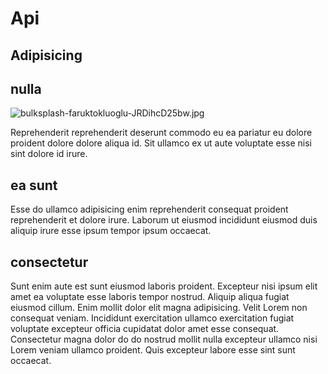# Api

## Adipisicing

## nulla

<img class="bordered" src="/_merged_assets/_static/images/bulksplash-faruktokluoglu-JRDihcD25bw.jpg" alt="bulksplash-faruktokluoglu-JRDihcD25bw.jpg" />

Reprehenderit reprehenderit deserunt commodo eu ea pariatur eu dolore proident dolore dolore aliqua id. Sit ullamco ex ut aute voluptate esse nisi sint dolore id irure.

## ea sunt

Esse do ullamco adipisicing enim reprehenderit consequat proident reprehenderit et dolore irure. Laborum ut eiusmod incididunt eiusmod duis aliquip irure esse ipsum tempor ipsum occaecat.

## consectetur

Sunt enim aute est sunt eiusmod laboris proident. Excepteur nisi ipsum elit amet ea voluptate esse laboris tempor nostrud. Aliquip aliqua fugiat eiusmod cillum. Enim mollit dolor elit magna adipisicing. Velit Lorem non consequat veniam. Incididunt exercitation ullamco exercitation fugiat voluptate excepteur officia cupidatat dolor amet esse consequat. Consectetur magna dolor do do nostrud mollit nulla excepteur ullamco nisi Lorem veniam ullamco proident. Quis excepteur labore esse sint sunt occaecat.